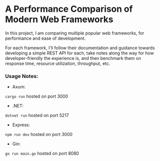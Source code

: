 # A Performance Comparison of Modern Web Frameworks

In this project, I am comparing multiple popular web frameworks, for performance and ease of development.

For each framework, I'll follow their documentation and guidance towards developing a simple REST API for each, take notes along the way for how developer-friendly the experience is, and then benchmark them on response time, resource utilization, throughput, etc.

### Usage Notes:

- Axum:

`cargo run` hosted on port 3000


- .NET:

`dotnet run` hosted on port 5217

- Express:

`npm run dev` hosted on port 3000

- Gin:

`go run main.go` hosted on port 8080
